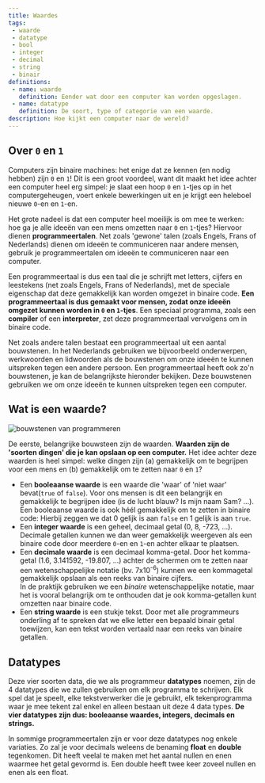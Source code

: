 ```yaml
---
title: Waardes
tags: 
 - waarde
 - datatype
 - bool
 - integer
 - decimal
 - string
 - binair
definitions: 
 - name: waarde
   definition: Eender wat door een computer kan worden opgeslagen.
 - name: datatype
   definition: De soort, type of categorie van een waarde.
description: Hoe kijkt een computer naar de wereld?
---
```


## Over `0` en `1`

Computers zijn binaire machines: het enige dat ze kennen (en nodig hebben) zijn `0` en `1`! Dit is een groot voordeel, want dit maakt het idee achter een computer heel erg simpel: je slaat een hoop `0` en `1`-tjes op in het computergeheugen, voert enkele bewerkingen uit en  je krijgt een heleboel nieuwe `0`-en en `1`-en. 

Het grote nadeel is dat een computer heel moeilijk is om mee te werken: hoe ga je alle ideeën van een mens omzetten naar `0` en `1`-tjes? Hiervoor dienen **programmeertalen**. 
Net zoals 'gewone' talen (zoals Engels, Frans of Nederlands) dienen om ideeën te communiceren naar andere mensen, gebruik je programmeertalen om ideeën te communiceren naar een computer.

Een programmeertaal is dus een taal die je schrijft met letters, cijfers en leestekens (net zoals Engels, Frans of Nederlands), met de speciale eigenschap dat deze gemakkelijk kan worden omgezet in binaire code. **Een programmeertaal is dus gemaakt voor mensen, zodat onze ideeën omgezet kunnen worden in `0` en `1`-tjes**. Een speciaal programma, zoals een **compiler** of een **interpreter**, zet deze programmeertaal vervolgens om in binaire code. 

Net zoals andere talen bestaat een programmeertaal uit een aantal bouwstenen. In het Nederlands gebruiken we bijvoorbeeld onderwerpen, werkwoorden en lidwoorden als de bouwstenen om onze ideeën te kunnen uitspreken tegen een andere persoon. Een programmeertaal heeft ook zo'n bouwstenen, je kan de belangrijkste hieronder bekijken. Deze bouwstenen gebruiken we om onze ideeën te kunnen uitspreken tegen een computer. 

## Wat is een waarde?

<img src="{{ site.baseurl }}/assets/img/waardes-1.svg" alt="bouwstenen van programmeren" style="height: auto; max-width: 100%">

De eerste, belangrijke bouwsteen zijn de waarden. **Waarden zijn de 'soorten dingen' die je kan opslaan op een computer.** Het idee achter deze waarden is heel simpel: welke dingen zijn (a) gemakkelijk om te begrijpen voor een mens en (b) gemakkelijk om te zetten naar `0` en `1`?

 - Een **booleaanse waarde** is een waarde die 'waar' of 'niet waar' bevat(`true` of `false`). Voor ons mensen is dit een belangrijk en gemakkelijk te begrijpen idee (is de lucht blauw? Is mijn naam Sam? ...).\
 Een booleaanse waarde is ook héél gemakkelijk om te zetten in binaire code: Hierbij zeggen we dat 0 gelijk is aan `false` en 1 gelijk is aan `true`. 
 - Een **integer waarde** is een geheel, decimaal getal (0, 8, -723, ...).\
Decimale getallen kunnen we dan weer gemakkelijk weergeven als een binaire code door meerdere `0`-en en `1`-en achter elkaar te plaatsen.
 - Een **decimale waarde** is een decimaal komma-getal. Door het komma-getal (1.6, 3.141592, -19.807, ...) achter de schermen om te zetten naar een wetenschappelijke notatie (bv. 7x10<sup>-6</sup>) kunnen we een kommagetal gemakkelijk opslaan als een reeks van binaire cijfers. \
 In de praktijk gebruiken we een *binaire* wetenschappelijke notatie, maar het is vooral belangrijk om te onthouden dat je ook komma-getallen kunt omzetten naar binaire code.
 - Een **string waarde** is een stukje tekst. Door met alle programmeurs onderling af te spreken dat we elke letter een bepaald binair getal toewijzen, kan een tekst worden vertaald naar een reeks van binaire getallen.

## Datatypes

Deze vier soorten data, die we als programmeur **datatypes** noemen, zijn de 4 datatypes die we zullen gebruiken om elk programma te schrijven. Elk spel dat je speelt, elke tekstverwerker die je gebruikt, elk tekenprogramma waar je mee tekent zal enkel en alleen bestaan uit deze 4 data types. **De vier datatypes zijn dus: booleaanse waardes, integers, decimals en strings.** 

In sommige programmeertalen zijn er voor deze datatypes nog enkele variaties. Zo zal je voor decimals weleens de benaming **float** en **double** tegenkomen. Dit heeft veelal te maken met het aantal nullen en enen waarmee het getal gevormd is. Een double heeft twee keer zoveel nullen en enen als een float.